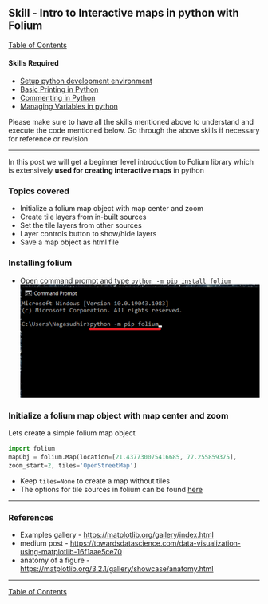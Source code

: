 ## Skill - Intro to Interactive maps in python with Folium
[Table of Contents](https://nagasudhir.blogspot.com/2020/04/taming-python-table-of-contents.html)

#### Skills Required
* [Setup python development environment](https://nagasudhir.blogspot.com/2020/04/setup-python-development-environment_14.html)
* [Basic Printing in Python](https://nagasudhir.blogspot.com/2020/04/basic-printing-in-python.html)
* [Commenting in Python](https://nagasudhir.blogspot.com/2020/04/comments-in-python.html)
* [Managing Variables in python](https://nagasudhir.blogspot.com/2020/04/managing-variables-in-python.html)

Please make sure to have all the skills mentioned above to understand and execute the code mentioned below. Go through the above skills if necessary for reference or revision
<hr/>

In this post we will get a beginner level introduction to Folium library which is extensively **used for creating interactive maps** in python

### Topics covered
* Initialize a folium map object with map center and zoom
* Create tile layers from in-built sources
* Set the tile layers from other sources
* Layer controls button to show/hide layers
* Save a map object as html file

### Installing folium
* Open command prompt and type ```python -m pip install folium```
![pip install folium](https://github.com/nagasudhirpulla/taming_python/raw/0aadac449b8f8e1b0a8659c79f32b3798aef991b/blog/skills/assets/img/folium_pip_install.png)
### Initialize a folium map object with map center and zoom
Lets create a simple folium map object
```python
import folium
mapObj = folium.Map(location=[21.437730075416685, 77.255859375],
zoom_start=2, tiles='OpenStreetMap')
```
* Keep ```tiles=None``` to create a map without tiles
* The options for tile sources in folium can be found [here](http://python-visualization.github.io/folium/modules.html#folium.raster_layers.TileLayer)




<hr/>

### References
* Examples gallery - https://matplotlib.org/gallery/index.html
* medium post - https://towardsdatascience.com/data-visualization-using-matplotlib-16f1aae5ce70
* anatomy of a figure - https://matplotlib.org/3.2.1/gallery/showcase/anatomy.html
<hr/>

[Table of Contents](https://nagasudhir.blogspot.com/2020/04/taming-python-table-of-contents.html)


<!--stackedit_data:
eyJoaXN0b3J5IjpbLTgwNDQ1NDg1MCwxODkyOTIwNDksLTE4Mj
czNDE4NjZdfQ==
-->